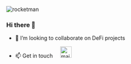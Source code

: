 ![rocketman](https://user-images.githubusercontent.com/19872990/119971908-db0b4e80-bfb1-11eb-8f56-69c4fbf0fea5.jpg)


### Hi there 👋


- 👯 I’m looking to collaborate on DeFi projects

- 📫 Get in touch &nbsp; &nbsp; <a href="mailto:mag.begic_nedim@yahoo.com"><img src="https://www.vectorlogo.zone/logos/yahoo/yahoo-tile.svg" width="30 px" alt="mail"></a> 



